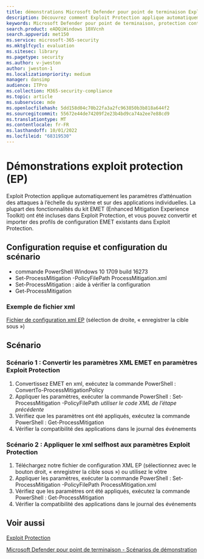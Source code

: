 ```yaml
---
title: démonstrations Microsoft Defender pour point de terminaison Exploit Protection (EP)
description: Découvrez comment Exploit Protection applique automatiquement de nombreux paramètres d’atténuation des attaques à l’échelle du système et sur des applications individuelles.
keywords: Microsoft Defender pour point de terminaison, protection contre l’exploitation du système, kit EMET (Enhanced Mitigation Experience Toolkit), démonstration
search.product: eADQiWindows 10XVcnh
search.appverid: met150
ms.service: microsoft-365-security
ms.mktglfcycl: evaluation
ms.sitesec: library
ms.pagetype: security
ms.author: v-jweston
author: jweston-1
ms.localizationpriority: medium
manager: dansimp
audience: ITPro
ms.collection: M365-security-compliance
ms.topic: article
ms.subservice: mde
ms.openlocfilehash: 5dd158d04c70b22fa3a2fc963850b3b818a644f2
ms.sourcegitcommit: 55672e44de74209f2e23b4bd9ca74a2ee7e88cd9
ms.translationtype: MT
ms.contentlocale: fr-FR
ms.lasthandoff: 10/01/2022
ms.locfileid: "68319530"
---
```

# <a name="exploit-protection-ep-demonstrations"></a>Démonstrations exploit protection (EP)

Exploit Protection applique automatiquement les paramètres d’atténuation des attaques à l’échelle du système et sur des applications individuelles. La plupart des fonctionnalités du kit EMET (Enhanced Mitigation Experience Toolkit) ont été incluses dans Exploit Protection, et vous pouvez convertir et importer des profils de configuration EMET existants dans Exploit Protection.

## <a name="scenario-requirements-and-setup"></a>Configuration requise et configuration du scénario

- commande PowerShell Windows 10 1709 build 16273
- Set-ProcessMitigation -PolicyFilePath ProcessMitigation.xml
- Set-ProcessMitigation : aide à vérifier la configuration
- Get-ProcessMitigation

### <a name="sample-xml-file"></a>Exemple de fichier xml

[Fichier de configuration xml EP](https://demo.wd.microsoft.com/Content/ProcessMitigation.xml?) (sélection de droite, « enregistrer la cible sous »)

## <a name="scenario"></a>Scénario

### <a name="scenario-1-convert-emet-xml-to-exploit-protection-settings"></a>Scénario 1 : Convertir les paramètres XML EMET en paramètres Exploit Protection

1. Convertissez EMET en xml, exécutez la commande PowerShell : ConvertTo-ProcessMitigationPolicy
2. Appliquer les paramètres, exécuter la commande PowerShell : Set-ProcessMitigation -PolicyFilePath *utiliser le code XML de l’étape précédente*
3. Vérifiez que les paramètres ont été appliqués, exécutez la commande PowerShell : Get-ProcessMitigation
4. Vérifier la compatibilité des applications dans le journal des événements

### <a name="scenario-2-apply-selfhost-xml-to-exploit-protection-settings"></a>Scénario 2 : Appliquer le xml selfhost aux paramètres Exploit Protection

1. Téléchargez notre fichier de configuration XML EP (sélectionnez avec le bouton droit, « enregistrer la cible sous ») ou utilisez le vôtre
2. Appliquer les paramètres, exécuter la commande PowerShell : Set-ProcessMitigation -PolicyFilePath ProcessMitigation.xml
3. Vérifiez que les paramètres ont été appliqués, exécutez la commande PowerShell : Get-ProcessMitigation
4. Vérifier la compatibilité des applications dans le journal des événements

## <a name="see-also"></a>Voir aussi

[Exploit Protection](/windows/threat-protection/windows-defender-exploit-guard/exploit-protection-exploit-guard?ocid=wd-av-demo-ep-bottom)

[Microsoft Defender pour point de terminaison - Scénarios de démonstration](defender-endpoint-demonstrations.md)
